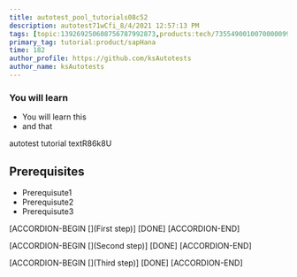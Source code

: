 ```yaml
---
title: autotest_pool_tutorials08c52
description: autotest71wCfi_8/4/2021 12:57:13 PM
tags: [topic:139269250608756787992873,products:tech/73554900100700000996,tutorial:experience/advanced]
primary_tag: tutorial:product/sapHana
time: 182
author_profile: https://github.com/ksAutotests
author_name: ksAutotests
---
```

### You will learn
- You will learn this
- and that

autotest tutorial textR86k8U

## Prerequisites
- Prerequisute1
- Prerequisute2
- Prerequisute3

[ACCORDION-BEGIN [](First step)]
[DONE]
[ACCORDION-END]

[ACCORDION-BEGIN [](Second step)]
[DONE]
[ACCORDION-END]

[ACCORDION-BEGIN [](Third step)]
[DONE]
[ACCORDION-END]

